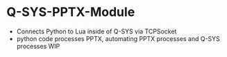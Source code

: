 # Q-SYS-PPTX-Module
- Connects Python to Lua inside of Q-SYS via TCPSocket 
- python code processes PPTX, automating PPTX processes and Q-SYS processes
WIP
